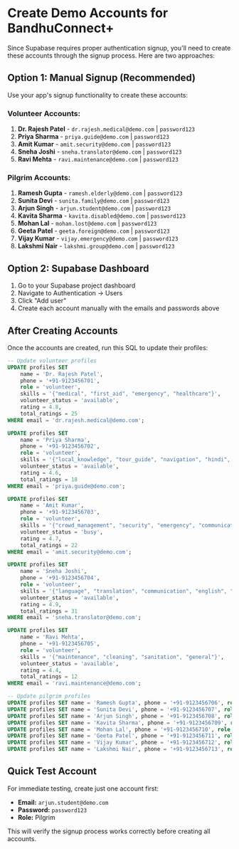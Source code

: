 # Create Demo Accounts for BandhuConnect+

Since Supabase requires proper authentication signup, you'll need to create these accounts through the signup process. Here are two approaches:

## Option 1: Manual Signup (Recommended)

Use your app's signup functionality to create these accounts:

### Volunteer Accounts:
1. **Dr. Rajesh Patel** - `dr.rajesh.medical@demo.com` | `password123`
2. **Priya Sharma** - `priya.guide@demo.com` | `password123`  
3. **Amit Kumar** - `amit.security@demo.com` | `password123`
4. **Sneha Joshi** - `sneha.translator@demo.com` | `password123`
5. **Ravi Mehta** - `ravi.maintenance@demo.com` | `password123`

### Pilgrim Accounts:
1. **Ramesh Gupta** - `ramesh.elderly@demo.com` | `password123`
2. **Sunita Devi** - `sunita.family@demo.com` | `password123`
3. **Arjun Singh** - `arjun.student@demo.com` | `password123`
4. **Kavita Sharma** - `kavita.disabled@demo.com` | `password123`
5. **Mohan Lal** - `mohan.lost@demo.com` | `password123`
6. **Geeta Patel** - `geeta.foreign@demo.com` | `password123`
7. **Vijay Kumar** - `vijay.emergency@demo.com` | `password123`
8. **Lakshmi Nair** - `lakshmi.group@demo.com` | `password123`

## Option 2: Supabase Dashboard

1. Go to your Supabase project dashboard
2. Navigate to Authentication → Users
3. Click "Add user" 
4. Create each account manually with the emails and passwords above

## After Creating Accounts

Once the accounts are created, run this SQL to update their profiles:

```sql
-- Update volunteer profiles
UPDATE profiles SET 
    name = 'Dr. Rajesh Patel',
    phone = '+91-9123456701',
    role = 'volunteer',
    skills = '{"medical", "first_aid", "emergency", "healthcare"}',
    volunteer_status = 'available',
    rating = 4.8,
    total_ratings = 25
WHERE email = 'dr.rajesh.medical@demo.com';

UPDATE profiles SET 
    name = 'Priya Sharma',
    phone = '+91-9123456702',
    role = 'volunteer',
    skills = '{"local_knowledge", "tour_guide", "navigation", "hindi", "gujarati"}',
    volunteer_status = 'available',
    rating = 4.6,
    total_ratings = 18
WHERE email = 'priya.guide@demo.com';

UPDATE profiles SET 
    name = 'Amit Kumar',
    phone = '+91-9123456703',
    role = 'volunteer',
    skills = '{"crowd_management", "security", "emergency", "communication"}',
    volunteer_status = 'busy',
    rating = 4.7,
    total_ratings = 22
WHERE email = 'amit.security@demo.com';

UPDATE profiles SET 
    name = 'Sneha Joshi',
    phone = '+91-9123456704',
    role = 'volunteer',
    skills = '{"language", "translation", "communication", "english", "hindi", "gujarati"}',
    volunteer_status = 'available',
    rating = 4.9,
    total_ratings = 31
WHERE email = 'sneha.translator@demo.com';

UPDATE profiles SET 
    name = 'Ravi Mehta',
    phone = '+91-9123456705',
    role = 'volunteer',
    skills = '{"maintenance", "cleaning", "sanitation", "general"}',
    volunteer_status = 'available',
    rating = 4.4,
    total_ratings = 12
WHERE email = 'ravi.maintenance@demo.com';

-- Update pilgrim profiles
UPDATE profiles SET name = 'Ramesh Gupta', phone = '+91-9123456706', role = 'pilgrim' WHERE email = 'ramesh.elderly@demo.com';
UPDATE profiles SET name = 'Sunita Devi', phone = '+91-9123456707', role = 'pilgrim' WHERE email = 'sunita.family@demo.com';
UPDATE profiles SET name = 'Arjun Singh', phone = '+91-9123456708', role = 'pilgrim' WHERE email = 'arjun.student@demo.com';
UPDATE profiles SET name = 'Kavita Sharma', phone = '+91-9123456709', role = 'pilgrim' WHERE email = 'kavita.disabled@demo.com';
UPDATE profiles SET name = 'Mohan Lal', phone = '+91-9123456710', role = 'pilgrim' WHERE email = 'mohan.lost@demo.com';
UPDATE profiles SET name = 'Geeta Patel', phone = '+91-9123456711', role = 'pilgrim' WHERE email = 'geeta.foreign@demo.com';
UPDATE profiles SET name = 'Vijay Kumar', phone = '+91-9123456712', role = 'pilgrim' WHERE email = 'vijay.emergency@demo.com';
UPDATE profiles SET name = 'Lakshmi Nair', phone = '+91-9123456713', role = 'pilgrim' WHERE email = 'lakshmi.group@demo.com';
```

## Quick Test Account

For immediate testing, create just one account first:
- **Email:** `arjun.student@demo.com`
- **Password:** `password123` 
- **Role:** Pilgrim

This will verify the signup process works correctly before creating all accounts.
